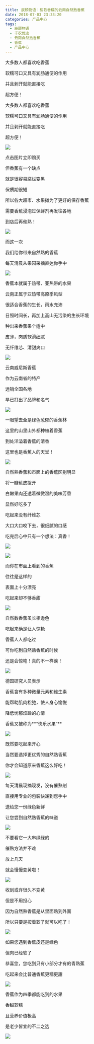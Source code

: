 ```yaml
---
title: 辰颐物语：甜软香糯的云南自然熟香蕉
date: 2018-07-03 23:33:20
categories: 产品中心
tags:
  - 辰颐物语
  - 千农优选
  - 云南自然熟香蕉
  - 香蕉
  - 产品中心
---
```


大多数人都喜欢吃香蕉

软糯可口又具有润肠通便的作用

并且剥开就能直接吃

超方便！


<!-- more -->


大多数人都喜欢吃香蕉

软糯可口又具有润肠通便的作用

并且剥开就能直接吃

超方便！

![](//upload-images.jianshu.io/upload_images/15717308-05bef289c05c21d1?imageMogr2/auto-orient/strip%7CimageView2/2/w/640/format/webp)

点击图片立即购买

但香蕉有一个缺点

就是很容易腐烂变黑

保质期很短

所以各大超市、水果摊为了更好的保存香蕉

需要香蕉浸泡过保鲜剂再发往各地

到店后再催熟！

![](//upload-images.jianshu.io/upload_images/15717308-36829962855a217f?imageMogr2/auto-orient/strip%7CimageView2/2/w/512/format/webp)

而这一次

我们给你带来自然熟的香蕉

每天清晨从果园采摘直达你手中

![](//upload-images.jianshu.io/upload_images/15717308-e3a9943fa64ef41e?imageMogr2/auto-orient/strip%7CimageView2/2/w/576/format/webp)

香蕉本就属于热带、亚热带的水果

云南正属于亚热带高原季风型

很适合香蕉的生长，雨水充沛

日照时间长，再加上高山无污染的生长环境

种出来香蕉果个适中

皮薄，肉质软滑细腻

无纤维芯、清甜爽口

![](//upload-images.jianshu.io/upload_images/15717308-2016c0ce18f9e3ec?imageMogr2/auto-orient/strip%7CimageView2/2/w/576/format/webp)

云南威尼斯香蕉

作为云南省的特产

远销全国各地

早已打出了品牌和名气

![](//upload-images.jianshu.io/upload_images/15717308-9b0548ec80df5c39?imageMogr2/auto-orient/strip%7CimageView2/2/w/575/format/webp)

一眼望去全是绿色葱郁的香蕉林

这里的山里山外都种植着香蕉

到处洋溢着香蕉的清香

这里也是香蕉人的天堂！

![](//upload-images.jianshu.io/upload_images/15717308-ccb04b1ea747e4cf?imageMogr2/auto-orient/strip%7CimageView2/2/w/574/format/webp)

自然熟香蕉和市面上的香蕉区别明显

将一瓣蕉皮拨开

白嫩果肉还透着微微湿的美味芳香

显然好吃多了

吃起来没有纤维芯

大口大口咬下去，很细腻的口感

吃完后心中只有一个想法：真香！

![](//upload-images.jianshu.io/upload_images/15717308-59e8ca4d593496c5?imageMogr2/auto-orient/strip%7CimageView2/2/w/574/format/webp)

![](//upload-images.jianshu.io/upload_images/15717308-383b5a0956afeca1?imageMogr2/auto-orient/strip%7CimageView2/2/w/576/format/webp)

而你在市面上看到的香蕉

往往是这样的

表面上十分漂亮

吃起来却不够香甜

![](//upload-images.jianshu.io/upload_images/15717308-dc8dbb3f5c6dce32?imageMogr2/auto-orient/strip%7CimageView2/2/w/576/format/webp)

自然数香蕉虽长相逊色

吃起来确是让人惊艳

香蕉人人都吃过

可你吃到自然熟香蕉的时候

还是会惊艳！真的不一样诶！

![](//upload-images.jianshu.io/upload_images/15717308-286afe2db0a7b0af?imageMogr2/auto-orient/strip%7CimageView2/2/w/576/format/webp)

德国研究人员表示

香蕉含有多种微量元素和维生素

能帮助肌肉松弛，使人身心愉悦

降低忧郁烦躁的心情

香蕉又被称为**“快乐水果”**

![](//upload-images.jianshu.io/upload_images/15717308-416ebc8fbaa8b8ae?imageMogr2/auto-orient/strip%7CimageView2/2/w/570/format/webp)

既然要吃起来开心

当然要选择更优秀的自然熟香蕉

你才会知道原来香蕉这么好吃！

![](//upload-images.jianshu.io/upload_images/15717308-f362953199450fc8?imageMogr2/auto-orient/strip%7CimageView2/2/w/576/format/webp)

每天清晨现摘现发，没有催熟剂

直接用专业的包装快递到您手中

送给您一份绿色新鲜

让您尝到自然熟香蕉的味道

![](//upload-images.jianshu.io/upload_images/15717308-c6d1e8f33a725844?imageMogr2/auto-orient/strip%7CimageView2/2/w/576/format/webp)

不要看它一大串绿绿的

催熟方法并不难

放上几天

就会慢慢变黄啦！

![](//upload-images.jianshu.io/upload_images/15717308-3591d3c03137daeb?imageMogr2/auto-orient/strip%7CimageView2/2/w/576/format/webp)

收到或许很久不变黄

但是不用担心

因为自然熟香蕉是从里面熟到外面

所以只要是按着软了就可以吃了！

![](//upload-images.jianshu.io/upload_images/15717308-5e6592ee7afc37eb?imageMogr2/auto-orient/strip%7CimageView2/2/w/576/format/webp)

如果您遇到香蕉皮还是绿色

但肉已经软了

恭喜您，您吃到只有小部分才有的青熟蕉

吃起来会比普通香蕉更糯更甜

![](//upload-images.jianshu.io/upload_images/15717308-9aa97b8fc850f185?imageMogr2/auto-orient/strip%7CimageView2/2/w/576/format/webp)

香蕉作为四季都能吃到的水果

香甜软糯

且营养价值极高

是老少皆宜的不二之选

![](//upload-images.jianshu.io/upload_images/15717308-9e7fbd09f2763eb0?imageMogr2/auto-orient/strip%7CimageView2/2/w/576/format/webp)